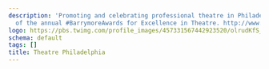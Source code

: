```yaml
---
description: 'Promoting and celebrating professional theatre in Philadelphia. Producers
  of the annual #BarrymoreAwards for Excellence in Theatre. http://www.theatrephiladelphia.org/'
logo: https://pbs.twimg.com/profile_images/457331567442923520/olrudKfS_400x400.png
schema: default
tags: []
title: Theatre Philadelphia
---
```

